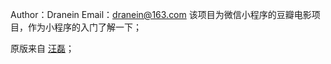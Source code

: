 Author：Dranein
Email：dranein@163.com
该项目为微信小程序的豆瓣电影项目，作为小程序的入门了解一下；

原版来自 [汪磊](http://github.com/zce)；